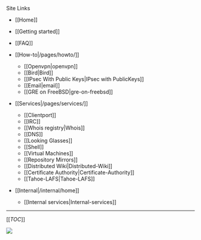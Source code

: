 <div class='toc-title'>Site Links</div>

 * [[Home]]
  * [[Getting started]]
  * [[FAQ]]

* [[How-to|/pages/howto/]]
  * [[Openvpn|openvpn]]
  * [[Bird|Bird]]
  * [[IPsec With Public Keys|IPsec with PublicKeys]]
  * [[Email|email]]
  * [[GRE on FreeBSD|gre-on-freebsd]]

* [[Services|/pages/services/]]
  * [[Clientport]]
  * [[IRC]]
  * [[Whois registry|Whois]]
  * [[DNS]]  
  * [[Looking Glasses]]
  * [[Shell]]
  * [[Virtual Machines]]
  * [[Repository Mirrors]]
  * [[Distributed Wiki|Distributed-Wiki]]
  * [[Certificate Authority|Certificate-Authority]]
  * [[Tahoe-LAFS|Tahoe-LAFS]]

* [[Internal|/internal/home]]
  * [[Internal services|Internal-services]]


--------------

[[_TOC_]]

<img src="https://dev.0l.de/piwik/piwik.php?idsite=12&rec=1" />